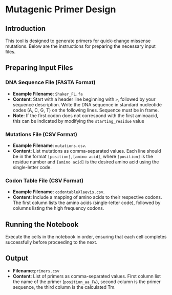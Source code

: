 
# Mutagenic Primer Design

## Introduction
This tool is designed to generate primers for quick-change missense mutations. Below are the instructions for preparing the necessary input files.

## Preparing Input Files

### DNA Sequence File (FASTA Format)
- **Example Filename**: `Shaker_FL.fa`
- **Content**: Start with a header line beginning with `>`, followed by your sequence description. Write the DNA sequence in standard nucleotide codes (A, C, G, T) on the following lines. Sequence must be in frame.
- **Note**: If the first codon does not correspond with the first aminoacid, this can be indicated by modifying the `starting_residue` value
 
### Mutations File (CSV Format)
- **Example Filename**: `mutations.csv`.
- **Content**: List mutations as comma-separated values. Each line should be in the format `[position],[amino acid]`, where `[position]` is the residue number and `[amino acid]` is the desired amino acid using the single-letter code.


### Codon Table File (CSV Format)
- **Example Filename**:  `codontableXlaevis.csv`.
- **Content**: Include a mapping of amino acids to their respective codons. The first column lists the amino acids (single-letter code), followed by columns listing the high frequency codons.

## Running the Notebook
Execute the cells in the notebook in order, ensuring that each cell completes successfully before proceeding to the next.

## Output
- **Filename**:`primers.csv`
- **Content**: List of primers as comma-separated values. First column list the name of the primer (`position_aa_Fw`), second column is the primer sequence, the third column is the calculated Tm.
